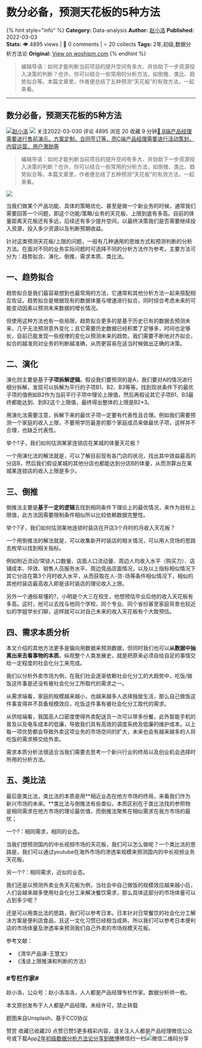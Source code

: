 # 数分必备，预测天花板的5种方法
{% hint style="info" %}
**Category:** Data-analysis
**Author:** [赵小洛](https://www.woshipm.com/u/898375)
**Published:** 2022-03-03  
**Stats:** 👁️ 4895 views | 💬 0 comments | ⭐ 20 collects
**Tags:** 2年,初级,数据分析方法论
**Original:** [View on woshipm.com](https://www.woshipm.com/data-analysis/5339711.html)
{% endhint %}
> 编辑导语：如何才能判断当前项目的提升空间有多大、并协助下一步资源投入决策的判断？也许，你可以结合一些常用的分析方法，如倒推、类比、趋势拟合等。本篇文章里，作者便总结了五种预测“天花板”的有效方法，一起来看。

---

## 数分必备，预测天花板的5种方法

[![](https://image.woshipm.com/wp-files/2020/03/U2N1JIR9fpJEDyBPn3ZY.png!/both/72x72)](https://www.woshipm.com/u/898375)[赵小洛](https://www.woshipm.com/u/898375) ![](https://static.woshipm.com/tag/1121_1@2x.png) 关注2022-03-030 评论 4895 浏览 20 收藏 9 分钟[🔗 B端产品经理需要进行售前演示、方案定制、合同签订等，而C端产品经理需要进行活动策划、内容运营、用户激励等](https://ke.qidianla.com/courses/bcpm)

> 编辑导语：如何才能判断当前项目的提升空间有多大、并协助下一步资源投入决策的判断？也许，你可以结合一些常用的分析方法，如倒推、类比、趋势拟合等。本篇文章里，作者便总结了五种预测“天花板”的有效方法，一起来看。

![](https://image.woshipm.com/wp-files/2022/03/M0jbQtvAa3Rz7X6wKKLO.jpg)

当我们做某个产品功能、具体的策略优化、甚至是做一个新业务的时候，通常我们需要回答一个问题，即这个功能/策略/业务的天花板、上限到底有多高。目前的体量距离天花板还有多远，后续还有多少提升空间，以最终决策我们是否需要继续投入资源，投入多少资源以及判断预期收益。

针对这类预测天花板/上限的问题，一般有几种通用的思维方式和预测判断的分析方法。在面对不同的业务实际问题时可选择不同的分析方法作为参考。主要方法可分为：趋势拟合、演化、倒推、需求本质、类比法。

## 一、趋势拟合

趋势拟合是我们最容易想到也最常用的方法，它通常和其他分析方法一起来搭配相互佐证。趋势拟合是根据现有的数据体量与增速进行拟合，同时综合考虑未来的可能变动因素以预测未来数据的增长情况。

但使用这种方法也有一些局限，趋势拟合更多的是基于历史已有的数据去预测未来，几乎无法预测意外变化；且它需要历史数据已经积累了足够多，时间也足够长，目前已能发现一些规律的变化以预测未来的趋势。我们需要不断地对齐拟合，拟合的越准则对业务的判断越准确，从而更容易在适当时候做出正确的决策。

## 二、演化

演化则主要是基于**子项拆解逻辑**。假设我们要预测的是A，我们要对A的情况进行细分拆解，发现可以拆解为平行的子项B1、B2、B3等等。找到现状条件下的最优子项的值例如B2作为当前平行子项中理论上限值，然后再假设其它子项B1、B3最终都能达到、到B2这个上限值，最终得出整体的上限是B2\*3。

用演化法需要注意，拆解下来的最优子项一定要有代表性且合理。例如我们需要预测一个家庭的收入上限，不要用学历最差的那个家庭成员来做最优子项，这样并不合理，也缺乏代表性。

举个?子，我们如何估测某家连锁店在某城的体量天花板？

一个用演化法的解法就是，可以了解目前现有各门店的状况，找出其中效益最高的分店B，然后我们假设某城的其他分店也都能达到分店B的体量，从而测算出在某城某连锁店的收入上限是多少。

## 三、倒推

倒推法主要是**基于一定的逻辑**去找到相同条件下理论上的最优情况，来作为目标上限值，此方法因需要限制条件相似所以比较依赖数据完整性。

举个?子，我们如何估测某地连锁时装店在开店3个月时的月收入天花板？

一个用倒推法的解法就是，可以收集新开时装店的相关情况，可以用人货场的思路去枚举以找到相关指标。

例如附近流动/常驻人口数量、店面人口流动量、周边人均收入水平（购买力）、店铺成本、坪效、销售人员服务水平、周边竞品店面情况，以及以上指标相似情况下其它分店在第3个月时收入水平，从而获取在人-货-场等条件相似情况下，相似的其他时装店最高收入即是该时装店的理论收入上限。

另外一个通俗易懂的?，小明是个大三在校生，他想预估毕业后他的收入天花板有多高。这时，他可以去找与他同个学校、同个专业、同个省份甚至家庭背景也较近似的学姐学长们聊，这样就可以对自己未来的收入天花板有个大致预估。

## 四、需求本质分析

本文介绍的其他方法更多是偏向用数据来预测数据，但同时我们也可以**从数据中抽离出来去看事物的本质**。纵观整个人类发展史，就是把原来必须自给自足的事情交给一定程度的社会化分工来完成。

我们以分析外卖市场为例，在我们社会逐渐依赖社会化分工的大趋势中，吃饭/做饭这件事是还没有被社会化分工所取代的需求之一。

从需求端看，家庭的规模越来越小，也越来越多人选择独居生活，那么自己做饭这件事变得并不具备规模效应，吃饭这件事有被社会化分工取代的需求。

从供给端看，我国高人口密度使得外卖配送员一次可以带多份餐，此外智能手机的普及以及电车成本的低廉，导致我们具有高效的调度系统及低廉的维护成本。以上每一项优势都会导致外卖这项业务的市场空间的扩大，未来也会有越来越多的人将吃饭的需求移交给外卖。

需求本质分析法很适合当我们需要去思考一个新兴行业的终局以及创业机会选择时所用的分析方法。

## 五、类比法

最后是类比法，类比法的本质是用**相近业态在他方市场的终局，来看我们作为新兴市场的未来。**类比法与倒推法有些类似，本质区别在于类比法找的参照物是相同需求在他方市场的理论最优值，而倒推法聚焦在相似需求在我方市场的最优；

一个?：相同需求，相同的业态。

当我们想预测国内的中长视频市场的天花板，我们可以怎么做呢？一个类比法的思路是，我们可以通过youtube在海外市场的渗透率规模来预测国内的中长视频业务天花板。

另一个?：相同需求，近似的业态。

我们还是以预测外卖业务天花板为例，当社会中自己做饭的规模效应越来越小后，人们会越来越多使用社会化分工来解决餐饮需求，那么具体这部分的市场体量可以占到多少呢？

还是可以用类比法的思路，我们可以参考日本。日本针对日常餐饮的社会化分工解决方案是便利店食品，且这一文化习惯已经相当成熟，所以我们可以参考日本便利店的市场体量及渗透率来预测我们自己外卖的市场规模天花板。

参考文献：

*   《清华产品课-王慧文》
*   《浅谈上限推演和判断的方法》

### #专栏作家#

赵小洛，公众号：赵小洛洛洛，人人都是产品经理专栏作家。数据分析师一枚。

本文原创发布于人人都是产品经理。未经许可，禁止转载

题图来自Unsplash，基于CC0协议

赞赏 收藏已收藏20 点赞已赞5更多精彩内容，请关注人人都是产品经理微信公众号或下载App[2年](https://www.woshipm.com/tag/2%e5%b9%b4)[初级](https://www.woshipm.com/tag/%e5%88%9d%e7%ba%a7)[数据分析方法论](https://www.woshipm.com/tag/%e6%95%b0%e6%8d%ae%e5%88%86%e6%9e%90%e6%96%b9%e6%b3%95%e8%ae%ba)[分享到微博](https://service.weibo.com/share/share.php?appkey=2775287854&title=数分必备，预测天花板的5种方法&url=https://www.woshipm.com/data-analysis/5339711.html&pic=https://image.woshipm.com/wp-files/2022/03/M0jbQtvAa3Rz7X6wKKLO.jpg)微信扫一扫![微信二维码](https://api.pwmqr.com/qrcode/create/?url=https://www.woshipm.com/data-analysis/5339711.html)分享